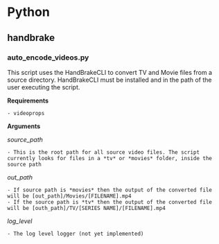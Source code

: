 # Python

## handbrake

### auto_encode_videos.py

This script uses the HandBrakeCLI to convert TV and Movie files from a source directory. HandBrakeCLI must be installed and in the path of the user executing the script.

**Requirements**

    - videoprops

**Arguments**

*source_path*

    - This is the root path for all source video files. The script currently looks for files in a *tv* or *movies* folder, inside the source path

*out_path*

    - If source path is *movies* then the output of the converted file will be [out_path]/Movies/[FILENAME].mp4
    - If the source path is *tv* then the output of the converted file will be [outh_path]/TV/[SERIES NAME]/[FILENAME].mp4

*log_level*

    - The log level logger (not yet implemented)
    